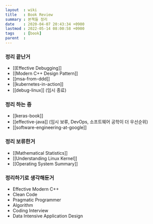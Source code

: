 ```yaml
---
layout  : wiki
title   : Book Review
summary : 본책들 정리
date    : 2020-04-07 20:43:34 +0900
lastmod : 2022-05-14 08:00:58 +0900
tags    : [book]
parent  :
---
```


### 정리 끝난거
 * [[Effective Debugging]]
 * [[Modern C++ Design Pattern]]
 * [[msa-from-ddd]]
 * [[kubernetes-in-action]]
 * [[debug-linux]] (임시 종료)

### 정리 하는 중
 * [[keras-book]]
 * [[effective-java]] (임시 보류, DevOps, 소프트웨어 공학이 더 우선순위)
 * [[software-engineering-at-google]]

### 정리 보류한거
 * [[Mathematical Statistics]]
 * [[Understanding Linux Kernel]]
 * [[Operating System Summary]]

### 정리하기로 생각해둔거
 * Effective Modern C++
 * Clean Code
 * Pragmatic Programmer
 * Algorithm
 * Coding Interview
 * Data Intensive Application Design
